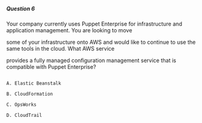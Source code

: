 ##### Question 6

Your company currently uses Puppet Enterprise for infrastructure and application
management. You are looking to move

some of your infrastructure onto AWS and would like to continue to use the same
tools in the cloud. What AWS service

provides a fully managed configuration management service that is compatible
with Puppet Enterprise?

```

A. Elastic Beanstalk

B. CloudFormation

C. OpsWorks

D. CloudTrail

```

